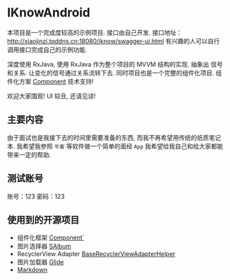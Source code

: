 # IKnowAndroid

本项目是一个完成度较高的示例项目. 接口由自己开发. 接口地址：http://xiaojinzi.tpddns.cn:18080/iknow/swagger-ui.html
有兴趣的人可以自行调用接口完成自己的示例功能.

深度使用 RxJava, 使用 RxJava 作为整个项目的 MVVM 结构的实现. 抽象出 信号和关系. 让变化的信号通过关系流转下去. 
同时项目也是一个完整的组件化项目. 组件化方案 [Component](https://github.com/xiaojinzi123/Component) 技术支持!

欢迎大家围观! UI 较丑, 还请见谅!

## 主要内容

由于面试也是我接下去的时间里需要准备的东西, 而我不再希望用传统的纸质笔记本. 我希望我参照 `牛客` 等软件做一个简单的面经 `App`
我希望给我自己和给大家都能带来一定的帮助. 

## 测试账号

账号：123 密码：123

## 使用到的开源项目

- 组件化框架 [Component`](https://github.com/xiaojinzi123/Component)
- 图片选择器 [SAlbum](https://github.com/SharryChoo/SAlbum)
- RecyclerView Adapter [BaseRecyclerViewAdapterHelper](https://github.com/CymChad/BaseRecyclerViewAdapterHelper)
- 图片加载器 [Glide](https://github.com/bumptech/glide)
- [Markdown](https://github.com/noties/Markwon)